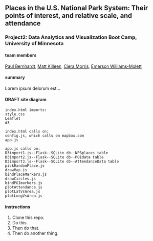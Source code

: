 ## Places in the U.S. National Park System: Their points of interest, and relative scale, and attendance

### Project2: Data Analytics and Visualization Boot Camp, University of Minnesota


#### team members
[Paul Bernhardt](https://github.com/papadiscobravo), [Matt Killeen](https://github.com/matthewkilleen0830), [Ciera Morris](https://github.com/cieranmorris), [Emerson Williams-Molett](https://github.com/emersonmolett)


#### summary
Lorem ipsum delorum est... 


#### DRAFT site diagram

    index.html imports:
    style.css
    Leaflet
    d3

    index.html calls on:
    config.js, which calls on mapbox.com
    app.js

    app.js calls on:
    D3import1.js--Flask--SQLite db--NPSplaces table
    D3import2.js--Flask--SQLite db--POIdata table
    D3import3.js--Flask--SQLite db--AttendanceData table
    pickRandomPlace.js
    drawMap.js
    bindPlaceMarkers.js
    drawCircles.js
    bindPOImarkers.js
    plotAttendance.js
    plotLatVsArea.js
    plotLongVsArea.js


#### instructions
1. Clone this repo.
1. Do this.
1. Then do that.
1. Then do another thing.